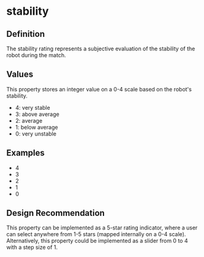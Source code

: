 # stability

## Definition
The stability rating represents a subjective evaluation of the stability of the robot during the match.

## Values
This property stores an integer value on a 0-4 scale based on the robot's stability.
- 4: very stable
- 3: above average
- 2: average
- 1: below average
- 0: very unstable

## Examples
- 4
- 3
- 2
- 1
- 0

## Design Recommendation
This property can be implemented as a 5-star rating indicator, where a user can select anywhere from 1-5 stars (mapped internally on a 0-4 scale). Alternatively, this property could be implemented as a slider from 0 to 4 with a step size of 1.
